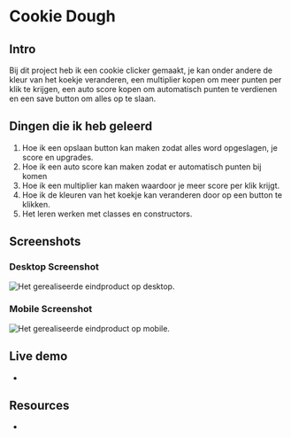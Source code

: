 # Cookie Dough

## Intro
Bij dit project heb ik een cookie clicker gemaakt, je kan onder andere de kleur van het koekje veranderen, een multiplier kopen om meer punten per klik te krijgen, een auto score kopen om automatisch punten te verdienen en een save button om alles op te slaan.

## Dingen die ik heb geleerd
1. Hoe ik een opslaan button kan maken zodat alles word opgeslagen, je score en upgrades.
2. Hoe ik een auto score kan maken zodat er automatisch punten bij komen
3. Hoe ik een multiplier kan maken waardoor je meer score per klik krijgt.
4. Hoe ik de kleuren van het koekje kan veranderen door op een button te klikken.
5. Het leren werken met classes en constructors.

## Screenshots

### Desktop Screenshot
![Het gerealiseerde eindproduct op desktop.]()

### Mobile Screenshot
![Het gerealiseerde eindproduct op mobile.]()

## Live demo
-

## Resources
-